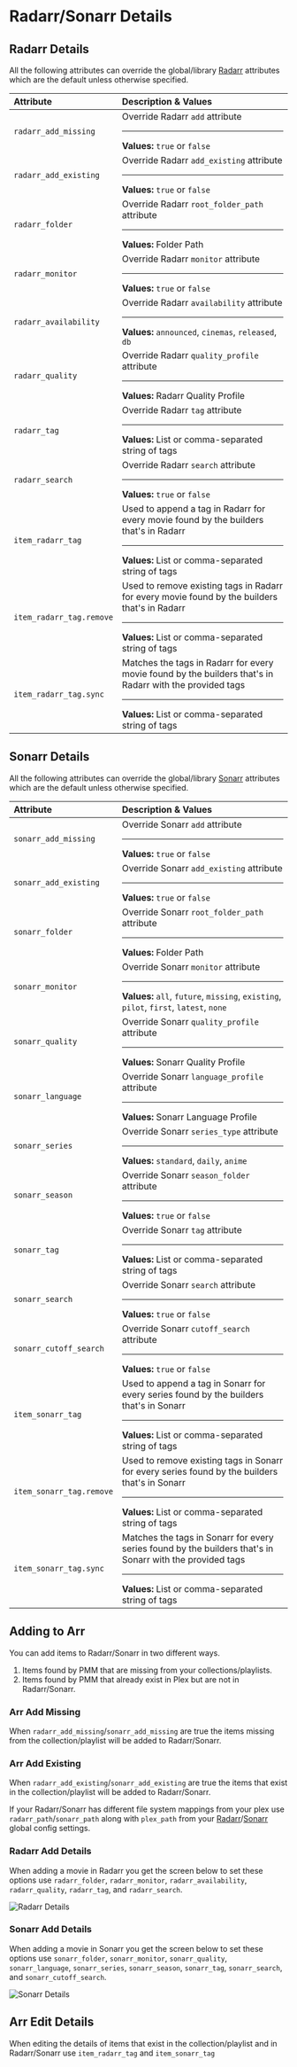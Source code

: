 # Radarr/Sonarr Details

## Radarr Details

All the following attributes can override the global/library [Radarr](../../config/radarr) attributes which are the default unless otherwise specified.

| Attribute                | Description & Values                                                                                                                                           |
|:-------------------------|:---------------------------------------------------------------------------------------------------------------------------------------------------------------|
| `radarr_add_missing`     | Override Radarr `add` attribute<hr>**Values:** `true` or `false`                                                                                               |
| `radarr_add_existing`    | Override Radarr `add_existing` attribute<hr>**Values:** `true` or `false`                                                                                      |
| `radarr_folder`          | Override Radarr `root_folder_path` attribute<hr>**Values:** Folder Path                                                                                        |
| `radarr_monitor`         | Override Radarr `monitor` attribute<hr>**Values:** `true` or `false`                                                                                           |
| `radarr_availability`    | Override Radarr `availability` attribute<hr>**Values:** `announced`, `cinemas`, `released`, `db`                                                               |
| `radarr_quality`         | Override Radarr `quality_profile` attribute<hr>**Values:** Radarr Quality Profile                                                                              |
| `radarr_tag`             | Override Radarr `tag` attribute<hr>**Values:** List or comma-separated string of tags                                                                          |
| `radarr_search`          | Override Radarr `search` attribute<hr>**Values:** `true` or `false`                                                                                            |
| `item_radarr_tag`        | Used to append a tag in Radarr for every movie found by the builders that's in Radarr<hr>**Values:** List or comma-separated string of tags                    |
| `item_radarr_tag.remove` | Used to remove existing tags in Radarr for every movie found by the builders that's in Radarr<hr>**Values:** List or comma-separated string of tags            |
| `item_radarr_tag.sync`   | Matches the tags in Radarr for every movie found by the builders that's in Radarr with the provided tags<hr>**Values:** List or comma-separated string of tags |

## Sonarr Details

All the following attributes can override the global/library [Sonarr](../../config/sonarr) attributes which are the default unless otherwise specified.

| Attribute                | Description & Values                                                                                                                                            |
|:-------------------------|:----------------------------------------------------------------------------------------------------------------------------------------------------------------|
| `sonarr_add_missing`     | Override Sonarr `add` attribute<hr>**Values:** `true` or `false`                                                                                                |
| `sonarr_add_existing`    | Override Sonarr `add_existing` attribute<hr>**Values:** `true` or `false`                                                                                       |
| `sonarr_folder`          | Override Sonarr `root_folder_path` attribute<hr>**Values:** Folder Path                                                                                         |
| `sonarr_monitor`         | Override Sonarr `monitor` attribute<hr>**Values:** `all`, `future`, `missing`, `existing`, `pilot`, `first`, `latest`, `none`                                   |
| `sonarr_quality`         | Override Sonarr `quality_profile` attribute<hr>**Values:** Sonarr Quality Profile                                                                               |
| `sonarr_language`        | Override Sonarr `language_profile` attribute<hr>**Values:** Sonarr Language Profile                                                                             |
| `sonarr_series`          | Override Sonarr `series_type` attribute<hr>**Values:** `standard`, `daily`, `anime`                                                                             |
| `sonarr_season`          | Override Sonarr `season_folder` attribute<hr>**Values:** `true` or `false`                                                                                      |
| `sonarr_tag`             | Override Sonarr `tag` attribute<hr>**Values:** List or comma-separated string of tags                                                                           |
| `sonarr_search`          | Override Sonarr `search` attribute<hr>**Values:** `true` or `false`                                                                                             |
| `sonarr_cutoff_search`   | Override Sonarr `cutoff_search` attribute<hr>**Values:** `true` or `false`                                                                                      |
| `item_sonarr_tag`        | Used to append a tag in Sonarr for every series found by the builders that's in Sonarr<hr>**Values:** List or comma-separated string of tags                    |
| `item_sonarr_tag.remove` | Used to remove existing tags in Sonarr for every series found by the builders that's in Sonarr<hr>**Values:** List or comma-separated string of tags            |
| `item_sonarr_tag.sync`   | Matches the tags in Sonarr for every series found by the builders that's in Sonarr with the provided tags<hr>**Values:** List or comma-separated string of tags |

## Adding to Arr
You can add items to Radarr/Sonarr in two different ways.
  1. Items found by PMM that are missing from your collections/playlists.
  2. Items found by PMM that already exist in Plex but are not in Radarr/Sonarr.

### Arr Add Missing

When `radarr_add_missing`/`sonarr_add_missing` are true the items missing from the collection/playlist will be added to Radarr/Sonarr.

### Arr Add Existing

When `radarr_add_existing`/`sonarr_add_existing` are true the items that exist in the collection/playlist will be added to Radarr/Sonarr. 

If your Radarr/Sonarr has different file system mappings from your plex use `radarr_path`/`sonarr_path` along with `plex_path` from your [Radarr](../../config/radarr)/[Sonarr](../../config/sonarr) global config settings.

### Radarr Add Details

When adding a movie in Radarr you get the screen below to set these options use `radarr_folder`, `radarr_monitor`, `radarr_availability`, `radarr_quality`, `radarr_tag`, and `radarr_search`.

![Radarr Details](radarr.png)

### Sonarr Add Details

When adding a movie in Sonarr you get the screen below to set these options use `sonarr_folder`, `sonarr_monitor`, `sonarr_quality`, `sonarr_language`, `sonarr_series`, `sonarr_season`, `sonarr_tag`, `sonarr_search`, and `sonarr_cutoff_search`.

![Sonarr Details](sonarr.png)

## Arr Edit Details

When editing the details of items that exist in the collection/playlist and in Radarr/Sonarr use `item_radarr_tag` and `item_sonarr_tag`